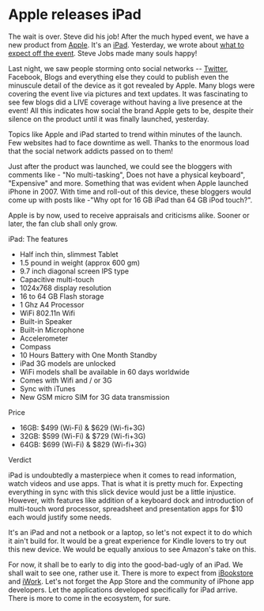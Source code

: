 # Apple releases iPad

The wait is over. Steve did his job! After the much hyped event, we have a new product from <a href="http://www.apple.com/">Apple</a>. It's an <a href="http://www.apple.com/ipad/">iPad</a>. Yesterday, we wrote about <a href="/2010/what-to-expect-from-apple-today/">what to expect off the event</a>. Steve Jobs made many souls happy!

Last night, we saw people storming onto social networks -- <a href="http://search.twitter.com/search?q=ipad">Twitter</a>, Facebook, Blogs and everything else they could to publish even the minuscule detail of the device as it got revealed by Apple. Many blogs were covering the event live via pictures and text updates. It was fascinating to see few blogs did a LIVE coverage without having a live presence at the event! All this indicates how social the brand Apple gets to be, despite their silence on the product until it was finally launched, yesterday.

Topics like Apple and iPad started to trend within minutes of the launch. Few websites had to face downtime as well. Thanks to the enormous load that the social network addicts passed on to them!

Just after the product was launched, we could see the bloggers with comments like - "No multi-tasking", Does not have a physical keyboard", "Expensive" and more. Something that was evident when Apple launched iPhone in 2007. With time and roll-out of this device, these bloggers would come up with posts like -"Why opt for 16 GB iPad than 64 GB iPod touch?".

Apple is by now, used to receive appraisals and criticisms alike. Sooner or later, the fan club shall only grow.

iPad: The features

- Half inch thin, slimmest Tablet
- 1.5 pound in weight (approx 600 gm)
- 9.7 inch diagonal screen IPS type
- Capacitive multi-touch
- 1024x768 display resolution
- 16 to 64 GB Flash storage
- 1 Ghz A4 Processor
- WiFi 802.11n Wifi
- Built-in Speaker
- Built-in Microphone
- Accelerometer
- Compass
- 10 Hours Battery with One Month Standby
- iPad 3G models are unlocked
- WiFi models shall be available in 60 days worldwide
- Comes with Wifi and / or  3G
- Sync with iTunes
- New GSM micro SIM for 3G data transmission

Price

- 16GB: $499 (Wi-Fi) & $629 (Wi-fi+3G)
- 32GB: $599 (Wi-Fi) & $729 (Wi-fi+3G)
- 64GB: $699 (Wi-Fi) & $829 (Wi-fi+3G)

Verdict

iPad is undoubtedly a masterpiece when it comes to read information, watch videos and use apps. That is what it is pretty much for. Expecting everything in sync with this slick device would just be a little injustice. However, with features like addition of a keyboard dock and introduction of multi-touch word processor, spreadsheet and presentation apps for $10 each would justify some needs. 

It's an iPad and not a netbook or a laptop, so let's not expect it to do which it ain't build for. It would be a great experience for Kindle lovers to try out this new device. We would be equally anxious to see Amazon's take on this.

For now, it shall be to early to dig into the good-bad-ugly of an iPad. We shall wait to see one, rather use it. There is more to expect from <a href="http://theappleblog.com/2010/01/27/ibooks-app-ibook-store/">iBookstore</a> and <a href="http://www.apple.com/iwork/">iWork</a>. Let's not forget the App Store and the community of iPhone app developers. Let the applications developed specifically for iPad arrive. There is more to come in the ecosystem, for sure.